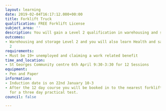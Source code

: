 ```yaml
---
layout: learning
date: 2019-02-04T16:17:12.000+00:00
title: Forklift Truck
qualification: FREE Forklift License
subject_area: ''
description: You will gain a Level 2 qualification in warehousing and storage principles
outcomes:
- Warehousing and storage Level 2 and you will also learn Health and safety level
  2
requirements:
- Must be 19+ unemployed and claiming a work related benefit
time_and_location:
- St Georges Community centre 6th April 9:30-3:30 for 12 Sessions
equipment:
- Pen and Paper
information:
- Induction date is on 22nd January 10-3
- After the 12 day course you will be booked in to the nearest forklift truck centre
  for a three day practical test.
council: false

---
```


